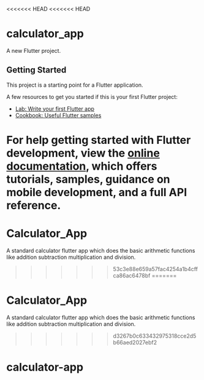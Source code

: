 <<<<<<< HEAD
<<<<<<< HEAD
# calculator_app

A new Flutter project.

## Getting Started

This project is a starting point for a Flutter application.

A few resources to get you started if this is your first Flutter project:

- [Lab: Write your first Flutter app](https://docs.flutter.dev/get-started/codelab)
- [Cookbook: Useful Flutter samples](https://docs.flutter.dev/cookbook)

For help getting started with Flutter development, view the
[online documentation](https://docs.flutter.dev/), which offers tutorials,
samples, guidance on mobile development, and a full API reference.
=======
# Calculator_App
A standard calculator flutter app which does the basic arithmetic functions like addition subtraction multiplication and division.
>>>>>>> 53c3e88e659a57fac4254a1b4cffca86ac6478bf
=======
# Calculator_App
A standard calculator flutter app which does the basic arithmetic functions like addition subtraction multiplication and division.
>>>>>>> d3267b0c633432975318cce2d5b66aed2027ebf2
# calculator-app

